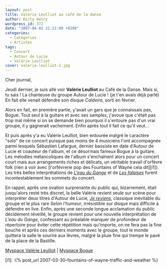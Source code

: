 ```yaml
---
layout: post
title: Valérie Leulliot au café de la danse
author: Dirty Henry
wordpress_id: 372
date: "2007-04-02 21:22:00 +0200"
categories:
  - Catégories
  - Artistes
tags:
  - Concert
  - Autour de Lucie
  - Valérie Leulliot
cover: valerie-leulliot-2.jpg
---
```


Cher journal,

Jeudi dernier, je suis allé voir **Valérie Leulliot** au Café de la Danse. Mais
si, tu sais ! La chanteuse du groupe Autour de Lucie ! (je t'en avais déjà
parlé) En fait elle venait défendre son disque _Caldeira_, sorti en février.

Alors en fait, en première partie, y'avait un gars que je connaissais pas,
Bogue. Tout seul à la guitare et avec ses samples, j'avoue que c'était pas trop
mal même si on se demande bien pourquoi il s'entoure pas d'un vrai groupe, il y
gagnerait vachement. Enfin après tout il fait ce qu'il veut…

Et puis après y'a eu Valérie Leulliot, bien entourée malgré le caractère "solo"
de ce concert puisque pas moins de 4 musiciens l'ont accompagnée parmi lesquels
Sébastien Lafargue, dernier bassiste en date d'Autour de Lucie et coauteur de
l'album, et ce désormais fameux Bogue à la guitare. Les mélodies mélancoliques
de l'album s'enchaînent alors pour un concert court mais aux arrangements riches
et délicats, un véritable travail d'orfèvre folk (rien à voir avec [l'orfévrerie
pop des Fountains of Wayne cela dit][i1]). Les très belles interprétations de
[_L'eau du Gange_][1] et de [_Les falaises_][2] furent incontestablement les
sommets du concert.

En rappel, après une ovation surprenante du public qui, bizarrement, était
jusqu'alors resté très discret, la belle Valérie revient seule sur scène pour
interpréter deux titres d'Autour de Lucie, [_Je reviens_][3], classique
inévitable du groupe et le plus rare _Selon l'humeur_, irrésistible sur disque
mais difficile à défendre en live. Enfin, après une seconde longue acclamation
du public décidément réveillé, le groupe revient pour une nouvelle
interprétation de _L'eau du Gange_, confessant au préalable manquer de
profondeur de répertoire pour éviter cette répétition mais qu'importe, on ne
fera pas la fine bouche et après ces derniers moments avec le groupe, tout le
monde quittera la salle le sourire aux lèvres, malgré la pluie fine qui trempe
le pavé de la place de la Bastille.

[Myspace Valérie Leulliot](http://www.myspace.com/valerieleulliot) |
[Myspace Bogue](http://www.myspace.com/nicobogue)

[1]:
  http://www.dailymotion.com/video/x2irpi_valerie-leulliot-l-eau-du-gange_music
[2]: http://www.dailymotion.com/video/x8923a_falaise-sans-piles-session_music
[3]: http://youtu.be/Gv4CX5XLdLU

[i1]: :{% post_url 2007-03-30-fountains-of-wayne-traffic-and-weather %}
